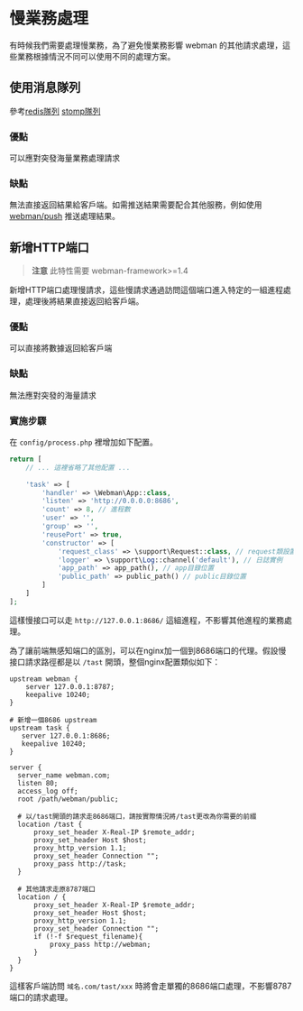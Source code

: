 # 慢業務處理

有時候我們需要處理慢業務，為了避免慢業務影響 webman 的其他請求處理，這些業務根據情況不同可以使用不同的處理方案。

## 使用消息隊列
參考[redis隊列](https://www.workerman.net/plugin/12) [stomp隊列](https://www.workerman.net/plugin/13)

### 優點
可以應對突發海量業務處理請求

### 缺點
無法直接返回結果給客戶端。如需推送結果需要配合其他服務，例如使用 [webman/push](https://www.workerman.net/plugin/2) 推送處理結果。

## 新增HTTP端口

> **注意**
> 此特性需要 webman-framework>=1.4

新增HTTP端口處理慢請求，這些慢請求通過訪問這個端口進入特定的一組進程處理，處理後將結果直接返回給客戶端。

### 優點
可以直接將數據返回給客戶端

### 缺點
無法應對突發的海量請求

### 實施步驟
在 `config/process.php` 裡增加如下配置。
```php
return [
    // ... 這裡省略了其他配置 ...
    
    'task' => [
        'handler' => \Webman\App::class,
        'listen' => 'http://0.0.0.0:8686',
        'count' => 8, // 進程數
        'user' => '',
        'group' => '',
        'reusePort' => true,
        'constructor' => [
            'request_class' => \support\Request::class, // request類設置
            'logger' => \support\Log::channel('default'), // 日誌實例
            'app_path' => app_path(), // app目錄位置
            'public_path' => public_path() // public目錄位置
        ]
    ]
];
```

這樣慢接口可以走 `http://127.0.0.1:8686/` 這組進程，不影響其他進程的業務處理。

為了讓前端無感知端口的區別，可以在nginx加一個到8686端口的代理。假設慢接口請求路徑都是以 `/tast` 開頭，整個nginx配置類似如下：
```
upstream webman {
    server 127.0.0.1:8787;
    keepalive 10240;
}

# 新增一個8686 upstream
upstream task {
   server 127.0.0.1:8686;
   keepalive 10240;
}

server {
  server_name webman.com;
  listen 80;
  access_log off;
  root /path/webman/public;

  # 以/tast開頭的請求走8686端口，請按實際情況將/tast更改為你需要的前綴
  location /tast {
      proxy_set_header X-Real-IP $remote_addr;
      proxy_set_header Host $host;
      proxy_http_version 1.1;
      proxy_set_header Connection "";
      proxy_pass http://task;
  }

  # 其他請求走原8787端口
  location / {
      proxy_set_header X-Real-IP $remote_addr;
      proxy_set_header Host $host;
      proxy_http_version 1.1;
      proxy_set_header Connection "";
      if (!-f $request_filename){
          proxy_pass http://webman;
      }
  }
}
```

這樣客戶端訪問 `域名.com/tast/xxx` 時將會走單獨的8686端口處理，不影響8787端口的請求處理。